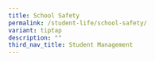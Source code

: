 ```yaml
---
title: School Safety
permalink: /student-life/school-safety/
variant: tiptap
description: ""
third_nav_title: Student Management
---
```

